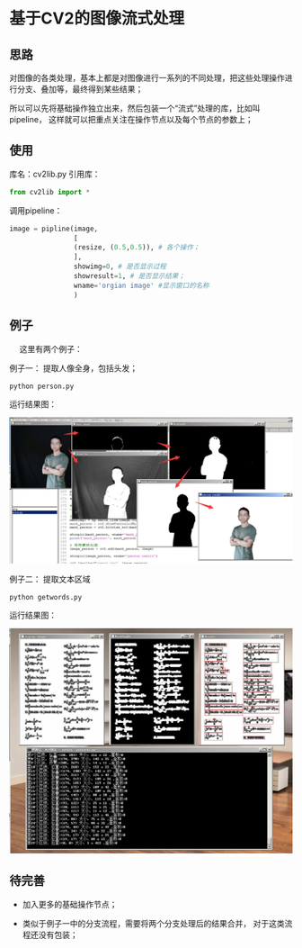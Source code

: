 # 基于CV2的图像流式处理

## 思路

对图像的各类处理，基本上都是对图像进行一系列的不同处理，把这些处理操作进行分支、叠加等，最终得到某些结果；

所以可以先将基础操作独立出来，然后包装一个“流式”处理的库，比如叫pipeline， 这样就可以把重点关注在操作节点以及每个节点的参数上；

## 使用

库名：cv2lib.py
引用库：

```python 
from cv2lib import *
```


调用pipeline：

```python 
image = pipline(image, 
                [
                (resize, (0.5,0.5)), # 各个操作；
                ],
                showimg=0, # 是否显示过程
                showresult=1, # 是否显示结果；
                wname='orgian image' #显示窗口的名称
                )
```


## 例子

　
这里有两个例子：

例子一： 提取人像全身，包括头发；

```
python person.py
```

运行结果图：

![image](capture/cv2_person.jpg)

例子二： 提取文本区域

```
python getwords.py
```

运行结果图：

![image](capture/pipeline_getwords1.jpg)


## 待完善

* 加入更多的基础操作节点；

* 类似于例子一中的分支流程，需要将两个分支处理后的结果合并，
对于这类流程还没有包装；



